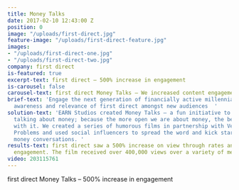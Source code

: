 ```yaml
---
title: Money Talks
date: 2017-02-10 12:43:00 Z
position: 0
image: "/uploads/first-direct.jpg"
feature-image: "/uploads/first-direct-feature.jpg"
images:
- "/uploads/first-direct-one.jpg"
- "/uploads/first-direct-two.jpg"
company: first direct
is-featured: true
excerpt-text: first direct – 500% increase in engagement
is-carousel: false
carousel-text: first direct Money Talks – We increased content engagement by 500%.
brief-text: 'Engage the next generation of financially active millennials to raise
  awareness and relevance of first direct amongst new audiences  '
solution-text: 'EARN Studios created Money Talks – a fun initiative to get people
  talking about money; because the more open we are about money, the better we are
  with it. We created a series of humorous films in partnership with Very British
  Problems and used social influencers to spread the word and kick start those awkward
  money conversations. '
results-text: first direct saw a 500% increase on view through rates and audience
  engagement. The film received over 400,000 views over a variety of media channels.
video: 203115761
---
```


first direct Money Talks – 500% increase in engagement